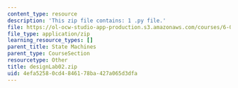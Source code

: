 ```yaml
---
content_type: resource
description: 'This zip file contains: 1 .py file.'
file: https://ol-ocw-studio-app-production.s3.amazonaws.com/courses/6-01sc-introduction-to-electrical-engineering-and-computer-science-i-spring-2011/4efa52580cd4846178ba427a065d3dfa_designLab02.zip
file_type: application/zip
learning_resource_types: []
parent_title: State Machines
parent_type: CourseSection
resourcetype: Other
title: designLab02.zip
uid: 4efa5258-0cd4-8461-78ba-427a065d3dfa
---
```

